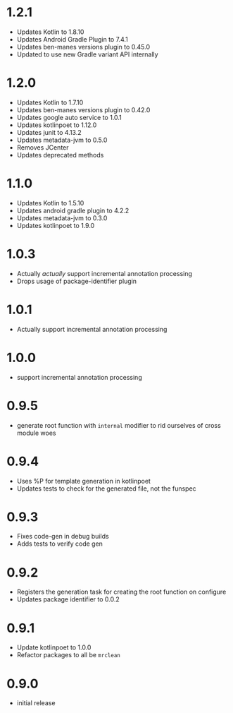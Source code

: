 # 1.2.1
* Updates Kotlin to 1.8.10
* Updates Android Gradle Plugin to 7.4.1
* Updates ben-manes versions plugin to 0.45.0
* Updated to use new Gradle variant API internally

# 1.2.0
* Updates Kotlin to 1.7.10
* Updates ben-manes versions plugin to 0.42.0
* Updates google auto service to 1.0.1
* Updates kotlinpoet to 1.12.0
* Updates junit to 4.13.2
* Updates metadata-jvm to 0.5.0
* Removes JCenter
* Updates deprecated methods

# 1.1.0
* Updates Kotlin to 1.5.10
* Updates android gradle plugin to 4.2.2
* Updates metadata-jvm to 0.3.0
* Updates kotlinpoet to 1.9.0

# 1.0.3

* Actually _actually_ support incremental annotation processing
* Drops usage of package-identifier plugin 

# 1.0.1

* Actually support incremental annotation processing
    
# 1.0.0

* support incremental annotation processing

# 0.9.5

* generate root function with `internal` modifier to rid ourselves of cross module woes

# 0.9.4

* Uses %P for template generation in kotlinpoet
* Updates tests to check for the generated file, not the funspec

# 0.9.3

* Fixes code-gen in debug builds
* Adds tests to verify code gen

# 0.9.2

* Registers the generation task for creating the root function on configure
* Updates package identifier to 0.0.2

# 0.9.1

* Update kotlinpoet to 1.0.0
* Refactor packages to all be `mrclean`

# 0.9.0

* initial release

